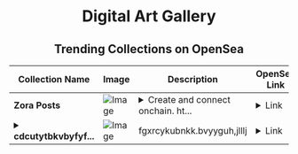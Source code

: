 <div align="center">

# Digital Art Gallery

## Trending Collections on OpenSea

| Collection Name                       | Image                                                                                     | Description                       | OpenSea Link                                                                                          |
|---------------------------------------|-------------------------------------------------------------------------------------------|-----------------------------------|--------------------------------------------------------------------------------------------------------|
| **Zora Posts** | ![Image](https://i.seadn.io/s/raw/files/c8429cfc5d4215ef78a76201864ea08c.jpg?w=500&auto=format?w=200&auto=format) | <details><summary>Create and connect onchain. ht...</summary>Create and connect onchain. https://zora.co</details> | <details><summary>Link</summary>[Zora Posts](https://opensea.io/collection/zora-posts-24629)</details> |
| **<details><summary>cdcutytbkvbyfyf...</summary>cdcutytbkvbyfyfggy</details>** | ![Image](https://i.seadn.io/s/raw/files/436649d980232f286863b0e1690feb77.jpg?w=500&auto=format?w=200&auto=format) | fgxrcykubnkk.bvyyguh,jlllj | <details><summary>Link</summary>[cdcutytbkvbyfyfggy](https://opensea.io/collection/cdcutytbkvbyfyfggy)</details> |

</div>
